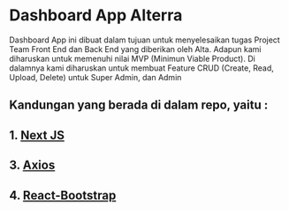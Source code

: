 # Dashboard App Alterra

Dashboard App ini dibuat dalam tujuan untuk menyelesaikan tugas Project Team Front End dan Back End yang diberikan oleh Alta. Adapun kami diharuskan untuk memenuhi nilai MVP (Minimun Viable Product). Di dalamnya kami diharuskan untuk membuat Feature CRUD (Create, Read, Upload, Delete) untuk Super Admin, dan Admin

## Kandungan yang berada di dalam repo, yaitu :

## 1. [Next JS](https://nextjs.org/)
## 3. [Axios](https://www.npmjs.com/package/axios)
## 4. [React-Bootstrap](https://reactjs.org/)
